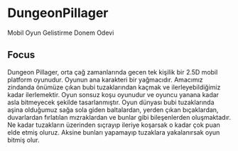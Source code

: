 # DungeonPillager
 Mobil Oyun Gelistirme Donem Odevi
## Focus
Dungeon Pillager, orta çağ zamanlarında gecen tek kişilik bir 2.5D mobil platform oyunudur. Oyunun ana karakteri bir yağmacıdır. Amacımız zindanda önümüze çıkan bubi tuzaklarından kaçmak ve ilerleyebildiğimiz kadar ilerlemektir. Oyun sonsuz koşu oyunudur ve oyuncu yanana kadar asla bitmeyecek şekilde tasarlanmıştır. Oyun dünyası bubi tuzaklarında aşina olduğumuz sağa sola giden baltalardan, yerden çıkan bıçaklardan, duvarlardan fırlatılan mızraklardan ve bunlar gibi bileşenlerden oluşmaktadır. Ne kadar tuzakların üzerinden sıçrayıp ileriye koşarsak o kadar çok puan elde etmiş oluruz. Aksine bunları yapamayıp tuzaklara yakalanırsak oyun bitmiş olur.
